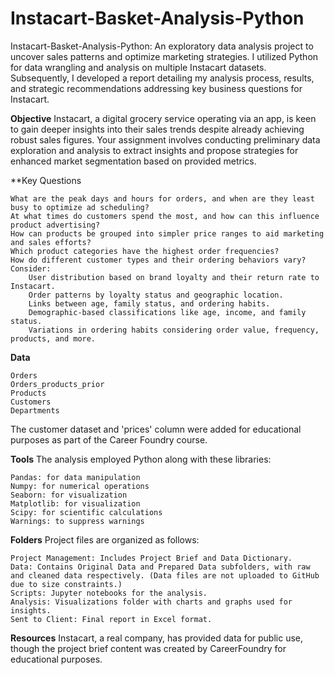 # Instacart-Basket-Analysis-Python
Instacart-Basket-Analysis-Python: An exploratory data analysis project to uncover sales patterns and optimize marketing strategies.
I utilized Python for data wrangling and analysis on multiple Instacart datasets. Subsequently, I developed a report detailing my analysis process, results, and strategic recommendations addressing key business questions for Instacart.

**Objective**
Instacart, a digital grocery service operating via an app, is keen to gain deeper insights into their sales trends despite already achieving robust sales figures. Your assignment involves conducting preliminary data exploration and analysis to extract insights and propose strategies for enhanced market segmentation based on provided metrics.

**Key Questions

    What are the peak days and hours for orders, and when are they least busy to optimize ad scheduling?
    At what times do customers spend the most, and how can this influence product advertising?
    How can products be grouped into simpler price ranges to aid marketing and sales efforts?
    Which product categories have the highest order frequencies?
    How do different customer types and their ordering behaviors vary? Consider:
        User distribution based on brand loyalty and their return rate to Instacart.
        Order patterns by loyalty status and geographic location.
        Links between age, family status, and ordering habits.
        Demographic-based classifications like age, income, and family status.
        Variations in ordering habits considering order value, frequency, products, and more.

**Data**

    Orders
    Orders_products_prior
    Products
    Customers
    Departments

The customer dataset and 'prices' column were added for educational purposes as part of the Career Foundry course.

**Tools**
The analysis employed Python along with these libraries:

    Pandas: for data manipulation
    Numpy: for numerical operations
    Seaborn: for visualization
    Matplotlib: for visualization
    Scipy: for scientific calculations
    Warnings: to suppress warnings

**Folders**
Project files are organized as follows:

    Project Management: Includes Project Brief and Data Dictionary.
    Data: Contains Original Data and Prepared Data subfolders, with raw and cleaned data respectively. (Data files are not uploaded to GitHub due to size constraints.)
    Scripts: Jupyter notebooks for the analysis.
    Analysis: Visualizations folder with charts and graphs used for insights.
    Sent to Client: Final report in Excel format.

**Resources**
Instacart, a real company, has provided data for public use, though the project brief content was created by CareerFoundry for educational purposes.
